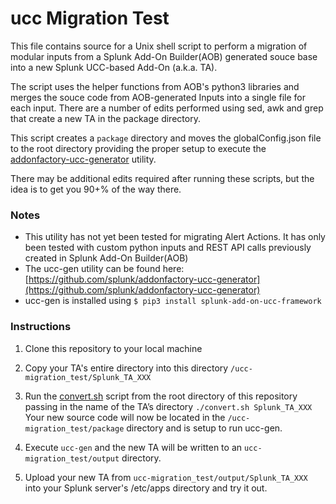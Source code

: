 # ucc Migration Test

This file contains source for a Unix shell script to perform a migration of modular inputs from a Splunk Add-On Builder(AOB) generated souce base into a new Splunk UCC-based Add-On (a.k.a. TA).  

The script uses the helper functions from AOB's python3 libraries and merges the souce code from AOB-generated Inputs into a single file for each input.   There are a number of edits performed using sed, awk and grep that create a new TA in the package directory.    

This script creates a `package` directory and moves the globalConfig.json file to the root directory providing the proper setup to execute the [addonfactory-ucc-generator](https://github.com/splunk/addonfactory-ucc-generator) utility.

There may be additional edits required after running these scripts, but the idea is to get you 90+% of the way there. 

### Notes
- This utility has not yet been tested for migrating Alert Actions.  It has only been tested with custom python inputs and REST API calls previously created in Splunk Add-On Builder(AOB)
- The ucc-gen utility can be found here: [https://github.com/splunk/addonfactory-ucc-generator](https://github.com/splunk/addonfactory-ucc-generator)
- ucc-gen is installed using `$ pip3 install splunk-add-on-ucc-framework`

### Instructions
1. Clone this repository to your local machine
2. Copy your TA's entire directory into this directory `/ucc-migration_test/Splunk_TA_XXX`
3. Run the [convert.sh](https://github.com/tmartin14/ucc_migration_test/convert.sh) script from the root directory of this repository passing in the name of the TA’s directory    `./convert.sh Splunk_TA_XXX` 
    Your new source code will now be located in the `/ucc-migration_test/package` directory and is setup to run ucc-gen.

4. Execute `ucc-gen` and the new TA will be written to an `ucc-migration_test/output` directory.
5. Upload your new TA from `ucc-migration_test/output/Splunk_TA_XXX` into your Splunk server's /etc/apps directory and try it out.



